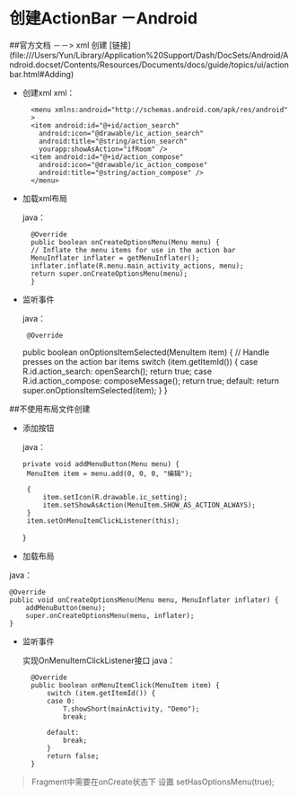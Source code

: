 # 创建ActionBar －Android


##官方文档 －－> xml 创建
 [链接] (file:///Users/Yun/Library/Application%20Support/Dash/DocSets/Android/Android.docset/Contents/Resources/Documents/docs/guide/topics/ui/actionbar.html#Adding)
 
* 创建xml
    xml：
        
        <menu xmlns:android="http://schemas.android.com/apk/res/android" 
        >
        <item android:id="@+id/action_search"
          android:icon="@drawable/ic_action_search"
          android:title="@string/action_search"
          yourapp:showAsAction="ifRoom" />
        <item android:id="@+id/action_compose"
          android:icon="@drawable/ic_action_compose"
          android:title="@string/action_compose" />
        </menu>
        
* 加载xml布局
    
    java：
        
        @Override
        public boolean onCreateOptionsMenu(Menu menu) {
        // Inflate the menu items for use in the action bar
        MenuInflater inflater = getMenuInflater();
        inflater.inflate(R.menu.main_activity_actions, menu);
        return super.onCreateOptionsMenu(menu);
        }
        
* 监听事件

   java：
   
       @Override
    public boolean onOptionsItemSelected(MenuItem item) {
        // Handle presses on the action bar items
        switch (item.getItemId()) {
            case R.id.action_search:
                openSearch();
                return true;
            case R.id.action_compose:
                composeMessage();
                return true;
            default:
                return super.onOptionsItemSelected(item);
        }
    }
    
    
    
##不使用布局文件创建

 * 添加按钮
 
   java：
   
       private void addMenuButton(Menu menu) {
		MenuItem item = menu.add(0, 0, 0, "编辑");

		{
			item.setIcon(R.drawable.ic_setting);
			item.setShowAsAction(MenuItem.SHOW_AS_ACTION_ALWAYS);
		}
		item.setOnMenuItemClickListener(this);

	}
	

* 加载布局

java：
    
    @Override
	public void onCreateOptionsMenu(Menu menu, MenuInflater inflater) {
		addMenuButton(menu);
		super.onCreateOptionsMenu(menu, inflater);
	}
	
* 监听事件

    实现OnMenuItemClickListener接口
    java：
        
        @Override
	    public boolean onMenuItemClick(MenuItem item) {
		    switch (item.getItemId()) {
		    case 0:
			    T.showShort(mainActivity, "Demo");
			    break;

		    default:
		   	    break;
	        }
		    return false;
	    }
 > Fragment中需要在onCreate状态下 设置 setHasOptionsMenu(true); 
 
 
 
